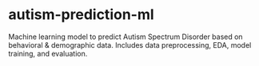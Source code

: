 # autism-prediction-ml
Machine learning model to predict Autism Spectrum Disorder based on behavioral &amp; demographic data. Includes data preprocessing, EDA, model training, and evaluation.
